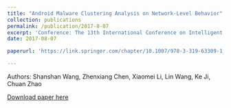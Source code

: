 ```yaml
---
title: "Android Malware Clustering Analysis on Network-Level Behavior"
collection: publications
permalink: /publication/2017-8-07
excerpt: 'Conference: The 13th International Conference on Intelligent Computing Theories and Application'
date: 2017-08-07

paperurl: 'https://link.springer.com/chapter/10.1007/978-3-319-63309-1_71'

---
```

Authors: Shanshan Wang, Zhenxiang Chen, Xiaomei Li, Lin Wang, Ke Ji, Chuan Zhao

[Download paper here](https://link.springer.com/chapter/10.1007/978-3-319-63309-1_71)
